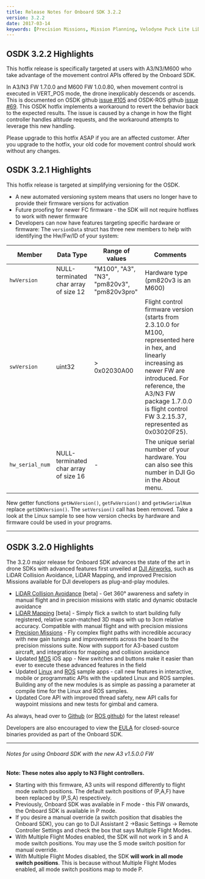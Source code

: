 ```yaml
---
title: Release Notes for Onboard SDK 3.2.2
version: 3.2.2
date: 2017-03-14
keywords: [Precision Missions, Mission Planning, Velodyne Puck Lite LiDAR, Collision Avoidance, LiDAR, 3.2, Mapping, Point Clouds]
---
```


## OSDK 3.2.2 Highlights

This hotfix release is specifically targeted at users with A3/N3/M600 who take advantage of the movement control APIs offered by the Onboard SDK.

In A3/N3 FW 1.7.0.0 and M600 FW 1.0.0.80, when movement control is executed in VERT_POS mode, the drone inexplicably descends or ascends. This is documented on OSDK github [issue #105](https://github.com/dji-sdk/Onboard-SDK/issues/105) and OSDK-ROS github [issue #69](https://github.com/dji-sdk/Onboard-SDK-ROS/issues/69). This OSDK hotfix implements a workaround to revert the behavior back to the expected results. The issue is caused by a change in how the flight controller handles altitude requests, and the workaround attempts to leverage this new handling.

Please upgrade to this hotfix ASAP if you are an affected customer. After you upgrade to the hotfix, your old code for movement control should work without any changes.

## OSDK 3.2.1 Highlights

This hotfix release is targeted at simplifying versioning for the OSDK.

* A new automated versioning system means that users no longer have to provide their firmware versions for activation
* Future proofing for newer FC firmware - the SDK will not require hotfixes to work with newer firmware
* Developers can now have features targeting specific hardware or firmware: The `versionData` struct has three new members to help with identifying the Hw/Fw/ID of your system:

| Member                    | Data Type                             | Range of values                             | Comments                                                                                                                                                                                                                                               |
|---------------------------|---------------------------------------|---------------------------------------------|--------------------------------------------------------------------------------------------------------------------------------------------------------------------------------------------------------------------------------------------------------|
| `hwVersion`     | NULL-terminated char array of size 12 | "M100", "A3", "N3", "pm820v3", "pm820v3pro" | Hardware type (pm820v3 is an M600)                                                                                                                                                                                                                     |
| `swVersion`     | uint32                                | > 0x02030A00                                | Flight control firmware version (starts from 2.3.10.0 for M100, represented here in hex, and linearly increasing as newer FW are introduced. For reference, the A3/N3 FW package 1.7.0.0 is flight control FW 3.2.15.37, represented as 0x03020F25).   |
| `hw_serial_num` | NULL-terminated char array of size 16 | -                                           | The unique serial number of your hardware. You can also see this number in DJI Go in the About menu.                                                                                                                                                   |

New getter functions `getHwVersion()`, `getFwVersion()` and `getHwSerialNum` replace `getSDKVersion()`. The `setVersion()` call has been removed.
Take a look at the Linux sample to see how version checks by hardware and firmware could be used in your programs.

---
## OSDK 3.2.0 Highlights

The 3.2.0 major release for Onboard SDK advances the state of the art in drone SDKs with advanced features first unveiled at [DJI Airworks](www.dji.com/newsroom/news/dji-enterprise-launches-airworks-conference), such as LiDAR Collision Avoidance, LiDAR Mapping, and improved Precision Missions available for DJI developers as plug-and-play modules.

* [LiDAR Collision Avoidance](../modules/collision-avoidance/collision-avoidance.html) [beta] - Get 360&deg; awareness and safety in manual flight and in precision missions with static and dynamic obstacle avoidance
* [LiDAR Mapping](../modules/lidarmapping/lidar-mapping.html) [beta] - Simply flick a switch to start building fully registered, relative scan-matched 3D maps with up to 3cm relative accuracy. Compatible with manual flight and with precision missions
* [Precision Missions](../modules/missionplan/README.html) - Fly complex flight paths with incredible accuracy with new gain tunings and improvements across the board to the precision missions suite. Now with support for A3-based custom aircraft, and integrations for mapping and collision avoidance
* Updated [MOS](../github-platform-docs/MobileOnboardSDK/Mobile-OSDK.html) iOS app - New switches and buttons make it easier than ever to execute these advanced features in the field
* Updated [Linux](../github-platform-docs/Linux/README.html) and [ROS](../github-platform-docs/ROS/README.html) sample apps - call new features in interactive, mobile or programmatic APIs with the updated Linux and ROS samples. Building any of the new modules is as simple as passing a parameter at compile time for the Linux and ROS samples.
* Updated Core API with improved thread safety, new API calls for waypoint missions and new tests for gimbal and camera.

As always, head over to [Github](https://github.com/dji-sdk/Onboard-SDK) (or [ROS github](https://github.com/dji-sdk/Onboard-SDK-ROS)) for the latest release!

Developers are also encouraged to view the [EULA](http://developer.dji.com/policies/eula/) for closed-source binaries provided as part of the Onboard SDK.

---

###### Notes for using Onboard SDK with the new A3 v1.5.0.0 FW

**Note: These notes also apply to N3 Flight controllers.**
* Starting with this firmware, A3 units will respond differently to flight mode switch positions. The default switch positions of (P,A,F) have been replaced by (P,S,A) respectively.
* Previously, Onboard SDK was available in F mode - this FW onwards, the Onboard SDK is available in P mode.
* If you desire a manual override (a switch position that disables the Onboard SDK), you can go to DJI Assistant 2 ->Basic Settings -> Remote Controller Settings and check the box that says Multiple Flight Modes.
* With Multiple Flight Modes enabled, the SDK will not work in S and A mode switch positions. You may use the S mode switch position for manual override.
* With Multiple Flight Modes disabled, the SDK **will work in all mode switch positions**. This is because without Multiple Flight Modes enabled, all mode switch positions map to mode P.